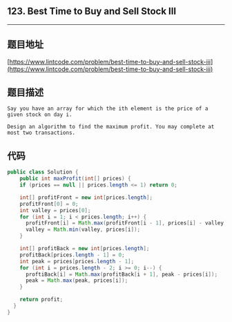 ## 123. Best Time to Buy and Sell Stock III

----
## 题目地址

[https://www.lintcode.com/problem/best-time-to-buy-and-sell-stock-iii](https://www.lintcode.com/problem/best-time-to-buy-and-sell-stock-iii)

## 题目描述

```text
Say you have an array for which the ith element is the price of a given stock on day i.

Design an algorithm to find the maximum profit. You may complete at most two transactions.
```

## 代码

```java
public class Solution {
    public int maxProfit(int[] prices) {
    if (prices == null || prices.length <= 1) return 0;

    int[] profitFront = new int[prices.length];
    profitFront[0] = 0;
    int valley = prices[0];
    for (int i = 1; i < prices.length; i++) {
      profitFront[i] = Math.max(profitFront[i - 1], prices[i] - valley);
      valley = Math.min(valley, prices[i]);
    }

    int[] profitBack = new int[prices.length];
    profitBack[prices.length - 1] = 0;
    int peak = prices[prices.length - 1];
    for (int i = prices.length - 2; i >= 0; i--) {
      proftiBack[i] = Math.max(profitBack[i + 1], peak - prices[i]);
      peak = Math.max(peak, prices[i]);
    }

    return profit;
  }
}
```

